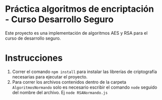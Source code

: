 # Práctica algoritmos de encriptación - Curso Desarrollo Seguro

Este proyecto es una implementación de algoritmos AES y RSA para el curso de desarrollo seguro.

# Instrucciones

1. Correr el comando `npm install` para instalar las librerías de criptografía necesarias para ejecutar el proyecto.
2. Para correr los archivos contenidos dentro de la carpeta `AlgoritmosNormando` solo es necesario escribir el comando `node` seguido del nombre del archivo. Ej
`node RSANormando.js` 
